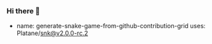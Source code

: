 ### Hi there 👋

- name: generate-snake-game-from-github-contribution-grid
  uses: Platane/snk@v2.0.0-rc.2

